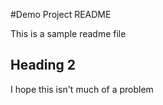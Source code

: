 #Demo Project README

This is a sample readme file

## Heading 2

I hope this isn't much of a problem